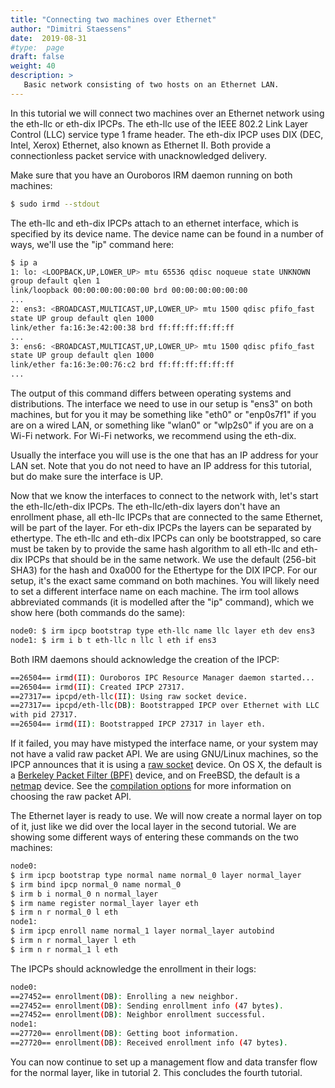```yaml
---
title: "Connecting two machines over Ethernet"
author: "Dimitri Staessens"
date:  2019-08-31
#type:  page
draft: false
weight: 40
description: >
   Basic network consisting of two hosts on an Ethernet LAN.
---
```


In this tutorial we will connect two machines over an Ethernet network
using the eth-llc or eth-dix IPCPs. The eth-llc use of the IEEE 802.2
Link Layer Control (LLC) service type 1 frame header. The eth-dix IPCP
uses DIX (DEC, Intel, Xerox) Ethernet, also known as Ethernet II. Both
provide a connectionless packet service with unacknowledged delivery.

Make sure that you have an Ouroboros IRM daemon running on both
machines:

```bash
$ sudo irmd --stdout
```

The eth-llc and eth-dix IPCPs attach to an ethernet interface, which is
specified by its device name. The device name can be found in a number
of ways, we'll use the "ip" command here:

```bash
$ ip a
1: lo: <LOOPBACK,UP,LOWER_UP> mtu 65536 qdisc noqueue state UNKNOWN
group default qlen 1
link/loopback 00:00:00:00:00:00 brd 00:00:00:00:00:00
...
2: ens3: <BROADCAST,MULTICAST,UP,LOWER_UP> mtu 1500 qdisc pfifo_fast
state UP group default qlen 1000
link/ether fa:16:3e:42:00:38 brd ff:ff:ff:ff:ff:ff
...
3: ens6: <BROADCAST,MULTICAST,UP,LOWER_UP> mtu 1500 qdisc pfifo_fast
state UP group default qlen 1000
link/ether fa:16:3e:00:76:c2 brd ff:ff:ff:ff:ff:ff
...
```

The output of this command differs between operating systems and
distributions. The interface we need to use in our setup is "ens3" on
both machines, but for you it may be something like "eth0" or
"enp0s7f1" if you are on a wired LAN, or something like "wlan0" or
"wlp2s0" if you are on a Wi-Fi network. For Wi-Fi networks, we
recommend using the eth-dix.

Usually the interface you will use is the one that has an IP address for
your LAN set. Note that you do not need to have an IP address for this
tutorial, but do make sure the interface is UP.

Now that we know the interfaces to connect to the network with, let's
start the eth-llc/eth-dix IPCPs. The eth-llc/eth-dix layers don't have
an enrollment phase, all eth-llc IPCPs that are connected to the same
Ethernet, will be part of the layer. For eth-dix IPCPs the layers can be
separated by ethertype. The eth-llc and eth-dix IPCPs can only be
bootstrapped, so care must be taken by to provide the same hash
algorithm to all eth-llc and eth-dix IPCPs that should be in the same
network. We use the default (256-bit SHA3) for the hash and 0xa000 for
the Ethertype for the DIX IPCP. For our setup, it's the exact same
command on both machines. You will likely need to set a different
interface name on each machine. The irm tool allows abbreviated commands
(it is modelled after the "ip" command), which we show here (both
commands do the same):

```bash
node0: $ irm ipcp bootstrap type eth-llc name llc layer eth dev ens3
node1: $ irm i b t eth-llc n llc l eth if ens3
```

Both IRM daemons should acknowledge the creation of the IPCP:

```bash
==26504== irmd(II): Ouroboros IPC Resource Manager daemon started...
==26504== irmd(II): Created IPCP 27317.
==27317== ipcpd/eth-llc(II): Using raw socket device.
==27317== ipcpd/eth-llc(DB): Bootstrapped IPCP over Ethernet with LLC
with pid 27317.
==26504== irmd(II): Bootstrapped IPCP 27317 in layer eth.
```

If it failed, you may have mistyped the interface name, or your system
may not have a valid raw packet API. We are using GNU/Linux machines, so
the IPCP announces that it is using a [raw
socket](http://man7.org/linux/man-pages/man2/socket.2.html) device. On
OS X, the default is a [Berkeley Packet Filter
(BPF)](http://www.manpages.info/macosx/bpf.4.html) device, and on
FreeBSD, the default is a
[netmap](http://info.iet.unipi.it/~luigi/netmap/) device. See the
[compilation options](/compopt) for more information on choosing the
raw packet API.

The Ethernet layer is ready to use. We will now create a normal layer
on top of it, just like we did over the local layer in the second
tutorial. We are showing some different ways of entering these
commands on the two machines:

```bash
node0:
$ irm ipcp bootstrap type normal name normal_0 layer normal_layer
$ irm bind ipcp normal_0 name normal_0
$ irm b i normal_0 n normal_layer
$ irm name register normal_layer layer eth
$ irm n r normal_0 l eth
node1:
$ irm ipcp enroll name normal_1 layer normal_layer autobind
$ irm n r normal_layer l eth
$ irm n r normal_1 l eth
```

The IPCPs should acknowledge the enrollment in their logs:

```bash
node0:
==27452== enrollment(DB): Enrolling a new neighbor.
==27452== enrollment(DB): Sending enrollment info (47 bytes).
==27452== enrollment(DB): Neighbor enrollment successful.
node1:
==27720== enrollment(DB): Getting boot information.
==27720== enrollment(DB): Received enrollment info (47 bytes).
```

You can now continue to set up a management flow and data transfer
flow for the normal layer, like in tutorial 2. This concludes the
fourth tutorial.
